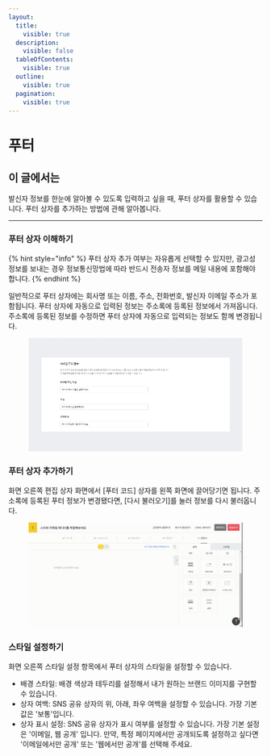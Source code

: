 ```yaml
---
layout:
  title:
    visible: true
  description:
    visible: false
  tableOfContents:
    visible: true
  outline:
    visible: true
  pagination:
    visible: true
---
```


# 푸터

## 이 글에서는

발신자 정보를 한눈에 알아볼 수 있도록 입력하고 싶을 때, 푸터 상자를 활용할 수 있습니다. 푸터 상자를 추가하는 방법에 관해 알아봅니다.



***

### 푸터 상자 이해하기

{% hint style="info" %}
푸터 상자 추가 여부는 자유롭게 선택할 수 있지만, 광고성 정보를 보내는 경우 정보통신망법에 따라 반드시 전송자 정보를 메일 내용에 포함해야 합니다.
{% endhint %}

일반적으로 푸터 상자에는 회사명 또는 이름, 주소, 전화번호, 발신자 이메일 주소가 포함됩니다. 푸터 상자에 자동으로 입력된 정보는 주소록에 등록된 정보에서 가져옵니다. 주소록에 등록된 정보를 수정하면 푸터 상자에 자동으로 입력되는 정보도 함께 변경됩니다.

<figure><img src="../../../.gitbook/assets/image (37) (1).png" alt=""><figcaption></figcaption></figure>



### 푸터 상자 추가하기

화면 오른쪽 편집 상자 화면에서 \[푸터 코드] 상자를 왼쪽 화면에 끌어당기면 됩니다.  주소록에 등록된 푸터 정보가 변경됐다면, \[다시 불러오기]를 눌러 정보를 다시 불러옵니다.

<figure><img src="../../../.gitbook/assets/screencast-stibee.com-2024.04.22-14_47_45.gif" alt=""><figcaption></figcaption></figure>



### 스타일 설정하기&#x20;

화면 오른쪽 스타일 설정 항목에서 푸터 상자의 스타일을 설정할 수 있습니다.&#x20;

* 배경 스타일: 배경 색상과 테두리를 설정해서 내가 원하는 브랜드 이미지를 구현할 수 있습니다.
* 상자 여백: SNS 공유 상자의 위, 아래, 좌우 여백을 설정할 수 있습니다. 가장 기본 값은 '보통'입니다.&#x20;
* 상자 표시 설정: SNS 공유 상자가 표시 여부를 설정할 수 있습니다. 가장 기본 설정은 '이메일, 웹 공개' 입니다. 만약, 특정 페이지에서만 공개되도록 설정하고 싶다면 '이메일에서만 공개' 또는 '웹에서만 공개'를 선택해 주세요.
